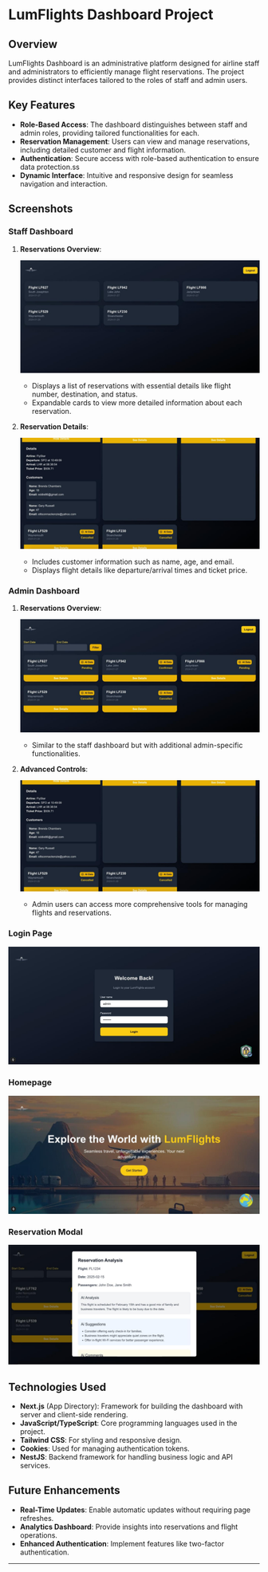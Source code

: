# LumFlights Dashboard Project

## Overview

LumFlights Dashboard is an administrative platform designed for airline staff and administrators to efficiently manage flight reservations. The project provides distinct interfaces tailored to the roles of staff and admin users.

## Key Features

- **Role-Based Access**: The dashboard distinguishes between staff and admin roles, providing tailored functionalities for each.
- **Reservation Management**: Users can view and manage reservations, including detailed customer and flight information.
- **Authentication**: Secure access with role-based authentication to ensure data protection.ss
- **Dynamic Interface**: Intuitive and responsive design for seamless navigation and interaction.

## Screenshots

### Staff Dashboard

1. **Reservations Overview**:

   ![Staff Dashboard Overview](./screenshots/staff_dashboard_overview.jpeg)

   - Displays a list of reservations with essential details like flight number, destination, and status.
   - Expandable cards to view more detailed information about each reservation.

2. **Reservation Details**:

   ![Admin Dashboard Details](./screenshots/admin_dashboard_details.jpeg)

   - Includes customer information such as name, age, and email.
   - Displays flight details like departure/arrival times and ticket price.

### Admin Dashboard

1. **Reservations Overview**:

   ![Admin Dashboard Overview](./screenshots/admin_dashboard_overview.jpeg)

   - Similar to the staff dashboard but with additional admin-specific functionalities.

2. **Advanced Controls**:

   ![Admin Dashboard Details](./screenshots/admin_dashboard_details.jpeg)

   - Admin users can access more comprehensive tools for managing flights and reservations.

### Login Page

![Login Page](./screenshots/login.jpeg)

### Homepage

![Homepage](./screenshots/homepage.jpeg)

### Reservation Modal

![AI Analysis](./screenshots/ai_analysis.jpeg)

## Technologies Used

- **Next.js** (App Directory): Framework for building the dashboard with server and client-side rendering.
- **JavaScript/TypeScript**: Core programming languages used in the project.
- **Tailwind CSS**: For styling and responsive design.
- **Cookies**: Used for managing authentication tokens.
- **NestJS**: Backend framework for handling business logic and API services.

## Future Enhancements

- **Real-Time Updates**: Enable automatic updates without requiring page refreshes.
- **Analytics Dashboard**: Provide insights into reservations and flight operations.
- **Enhanced Authentication**: Implement features like two-factor authentication.

---

